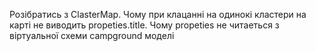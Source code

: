 Розібратись з ClasterMap. Чому при клацанні на одинокі кластери на карті не виводить propeties.title.
Чому propeties не читаеться з віртуальної схеми campground моделі
